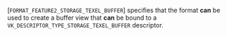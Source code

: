 [`FORMAT_FEATURE2_STORAGE_TEXEL_BUFFER`] specifies that the
format  **can**  be used to create a buffer view that  **can**  be bound to a
`VK_DESCRIPTOR_TYPE_STORAGE_TEXEL_BUFFER` descriptor.